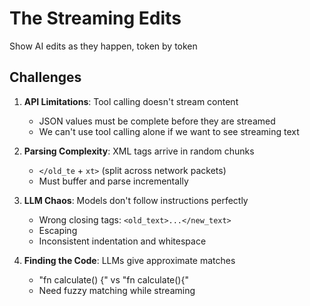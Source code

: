 # The Streaming Edits

Show AI edits as they happen, token by token

## Challenges

1. **API Limitations**: Tool calling doesn't stream content
   - JSON values must be complete before they are streamed
   - We can't use tool calling alone if we want to see streaming text

2. **Parsing Complexity**: XML tags arrive in random chunks
   - `</old_te` + `xt>` (split across network packets)
   - Must buffer and parse incrementally

3. **LLM Chaos**: Models don't follow instructions perfectly
   - Wrong closing tags: `<old_text>...</new_text>`
   - Escaping
   - Inconsistent indentation and whitespace

4. **Finding the Code**: LLMs give approximate matches
   - "fn calculate() {" vs "fn  calculate(){"
   - Need fuzzy matching while streaming
